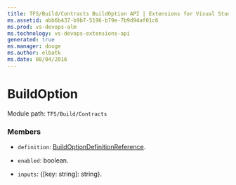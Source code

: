 ```yaml
---
title: TFS/Build/Contracts BuildOption API | Extensions for Visual Studio Team Services
ms.assetid: abb6b437-b9b7-5196-b79e-7b9d94af01c6
ms.prod: vs-devops-alm
ms.technology: vs-devops-extensions-api
generated: true
ms.manager: douge
ms.author: elbatk
ms.date: 08/04/2016
---
```


# BuildOption

Module path: `TFS/Build/Contracts`


### Members

* `definition`: [BuildOptionDefinitionReference](./BuildOptionDefinitionReference.md). 

* `enabled`: boolean. 

* `inputs`: {[key: string]: string}. 

